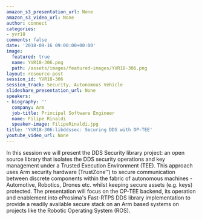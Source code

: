 ```yaml
---
amazon_s3_presentation_url: None
amazon_s3_video_url: None
author: connect
categories:
- yvr18
comments: false
date: '2018-09-16 09:00:00+00:00'
image:
  featured: true
  name: YVR18-306.png
  path: /assets/images/featured-images/YVR18-306.png
layout: resource-post
session_id: YVR18-306
session_track: Security, Autonomous Vehicle
slideshare_presentation_url: None
speakers:
- biography: ''
  company: Arm
  job-title: Principal Software Engineer
  name: Filipe Rinaldi
  speaker-image: FilipeRinaldi.jpg
title: 'YVR18-306:libddssec: Securing DDS with OP-TEE'
youtube_video_url: None
---
```


In this session we will present the DDS Security library project: an open source library that isolates the DDS security operations and key management under a Trusted Execution Environment (TEE). This approach uses Arm security hardware (TrustZone™) to secure communication between discrete components within the fabric of autonomous machines - Automotive, Robotics, Drones etc. whilst keeping secure assets (e.g. keys) protected. The presentation will focus on the OP-TEE backend, its operation and enablement into eProsima's Fast-RTPS DDS library implementation to provide a readily available secure stack on an Arm based systems on projects like the Robotic Operating System (ROS).